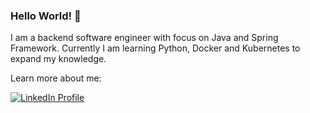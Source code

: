 ### Hello World! 👋

I am a backend software engineer with focus on Java and Spring Framework.
Currently I am learning Python, Docker and Kubernetes to expand my knowledge.

Learn more about me:

[![LinkedIn Profile](https://img.shields.io/badge/LinkedIn-0077B5?style=for-the-badge&logo=linkedin&logoColor=white)](https://www.linkedin.com/in/cintia-f%C3%BCl%C3%B6pn%C3%A9-kasziba-b2b862a4/)


<!--
**szintia/szintia** is a ✨ _special_ ✨ repository because its `README.md` (this file) appears on your GitHub profile.

Here are some ideas to get you started:

- 🔭 I’m currently working on ...
- 🌱 I’m currently learning ...
- 👯 I’m looking to collaborate on ...
- 🤔 I’m looking for help with ...
- 💬 Ask me about ...
- 📫 How to reach me: ...
- 😄 Pronouns: ...
- ⚡ Fun fact: ...
-->

